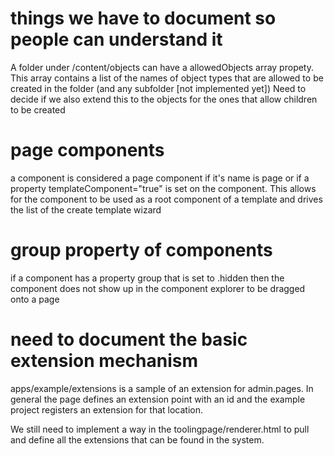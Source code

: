 # things we have to document so people can understand it 

A folder under /content/objects can have a allowedObjects array propety. This array 
contains a list of the names of object types that are allowed to be created in the 
folder (and any subfolder [not implemented yet]) Need to decide if we also extend 
this to the objects for the ones that allow children to be created

# page components

a component is considered a page component if it's name is page or if a property 
templateComponent="true" is set on the component. This allows for the component to be 
used as a root component of a template and drives the list of the create template wizard

# group property of components

if a component has a property group that is set to .hidden then the component does not
show up in the component explorer to be dragged onto a page

# need to document the basic extension mechanism

apps/example/extensions is a sample of an extension for admin.pages. In general the page
defines an extension point with an id and the example project registers an extension for
that location. 

We still need to implement a way in the toolingpage/renderer.html to pull and define all
the extensions that can be found in the system. 
